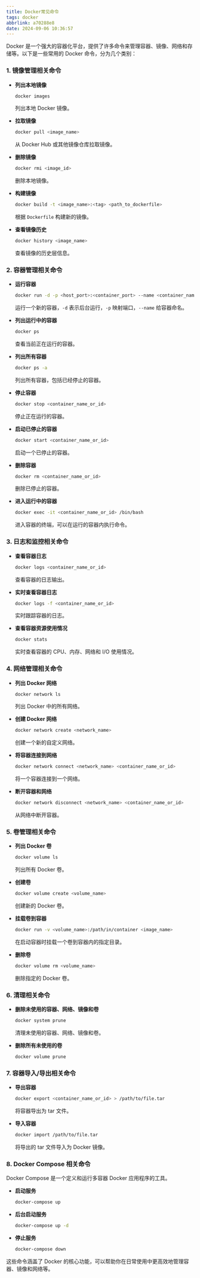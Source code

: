 ```yaml
---
title: Docker常见命令
tags: docker
abbrlink: a70288e8
date: 2024-09-06 10:36:57
---
```


Docker 是一个强大的容器化平台，提供了许多命令来管理容器、镜像、网络和存储等。以下是一些常用的 Docker 命令，分为几个类别：

### 1. **镜像管理相关命令**

- **列出本地镜像**
  ```bash
  docker images
  ```
  列出本地 Docker 镜像。

- **拉取镜像**
  ```bash
  docker pull <image_name>
  ```
  从 Docker Hub 或其他镜像仓库拉取镜像。

- **删除镜像**
  ```bash
  docker rmi <image_id>
  ```
  删除本地镜像。

- **构建镜像**
  ```bash
  docker build -t <image_name>:<tag> <path_to_dockerfile>
  ```
  根据 `Dockerfile` 构建新的镜像。

- **查看镜像历史**
  ```bash
  docker history <image_name>
  ```
  查看镜像的历史层信息。

### 2. **容器管理相关命令**

- **运行容器**
  ```bash
  docker run -d -p <host_port>:<container_port> --name <container_name> <image_name>
  ```
  运行一个新的容器，`-d` 表示后台运行，`-p` 映射端口，`--name` 给容器命名。

- **列出运行中的容器**
  ```bash
  docker ps
  ```
  查看当前正在运行的容器。

- **列出所有容器**
  ```bash
  docker ps -a
  ```
  列出所有容器，包括已经停止的容器。

- **停止容器**
  ```bash
  docker stop <container_name_or_id>
  ```
  停止正在运行的容器。

- **启动已停止的容器**
  ```bash
  docker start <container_name_or_id>
  ```
  启动一个已停止的容器。

- **删除容器**
  ```bash
  docker rm <container_name_or_id>
  ```
  删除已停止的容器。

- **进入运行中的容器**
  ```bash
  docker exec -it <container_name_or_id> /bin/bash
  ```
  进入容器的终端，可以在运行的容器内执行命令。

### 3. **日志和监控相关命令**

- **查看容器日志**
  ```bash
  docker logs <container_name_or_id>
  ```
  查看容器的日志输出。

- **实时查看容器日志**
  ```bash
  docker logs -f <container_name_or_id>
  ```
  实时跟踪容器的日志。

- **查看容器资源使用情况**
  ```bash
  docker stats
  ```
  实时查看容器的 CPU、内存、网络和 I/O 使用情况。

### 4. **网络管理相关命令**

- **列出 Docker 网络**
  ```bash
  docker network ls
  ```
  列出 Docker 中的所有网络。

- **创建 Docker 网络**
  ```bash
  docker network create <network_name>
  ```
  创建一个新的自定义网络。

- **将容器连接到网络**
  ```bash
  docker network connect <network_name> <container_name_or_id>
  ```
  将一个容器连接到一个网络。

- **断开容器和网络**
  ```bash
  docker network disconnect <network_name> <container_name_or_id>
  ```
  从网络中断开容器。

### 5. **卷管理相关命令**

- **列出 Docker 卷**
  ```bash
  docker volume ls
  ```
  列出所有 Docker 卷。

- **创建卷**
  ```bash
  docker volume create <volume_name>
  ```
  创建新的 Docker 卷。

- **挂载卷到容器**
  ```bash
  docker run -v <volume_name>:/path/in/container <image_name>
  ```
  在启动容器时挂载一个卷到容器内的指定目录。

- **删除卷**
  ```bash
  docker volume rm <volume_name>
  ```
  删除指定的 Docker 卷。

### 6. **清理相关命令**

- **删除未使用的容器、网络、镜像和卷**
  ```bash
  docker system prune
  ```
  清理未使用的容器、网络、镜像和卷。

- **删除所有未使用的卷**
  ```bash
  docker volume prune
  ```

### 7. **容器导入/导出相关命令**

- **导出容器**
  ```bash
  docker export <container_name_or_id> > /path/to/file.tar
  ```
  将容器导出为 tar 文件。

- **导入容器**
  ```bash
  docker import /path/to/file.tar
  ```
  将导出的 tar 文件导入为 Docker 镜像。

### 8. **Docker Compose 相关命令**
Docker Compose 是一个定义和运行多容器 Docker 应用程序的工具。

- **启动服务**
  ```bash
  docker-compose up
  ```

- **后台启动服务**
  ```bash
  docker-compose up -d
  ```

- **停止服务**
  ```bash
  docker-compose down
  ```

这些命令涵盖了 Docker 的核心功能，可以帮助你在日常使用中更高效地管理容器、镜像和网络等。

